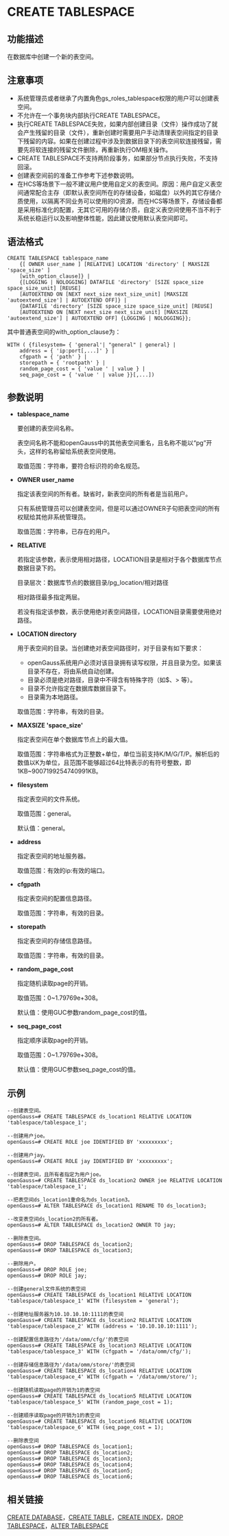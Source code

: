 # CREATE TABLESPACE

## 功能描述<a name="zh-cn_topic_0283137328_zh-cn_topic_0237122120_zh-cn_topic_0059777670_sbf00214c21e441f5adc2bc08ecaca4e7"></a>

在数据库中创建一个新的表空间。

## 注意事项<a name="zh-cn_topic_0283137328_zh-cn_topic_0237122120_zh-cn_topic_0059777670_s54948265e9f34f1fac838f60ac0bd3a6"></a>

-   系统管理员或者继承了内置角色gs\_roles\_tablespace权限的用户可以创建表空间。
-   不允许在一个事务块内部执行CREATE TABLESPACE。
-   执行CREATE TABLESPACE失败，如果内部创建目录（文件）操作成功了就会产生残留的目录（文件），重新创建时需要用户手动清理表空间指定的目录下残留的内容。如果在创建过程中涉及到数据目录下的表空间软连接残留，需要先将软连接的残留文件删除，再重新执行OM相关操作。
-   CREATE TABLESPACE不支持两阶段事务，如果部分节点执行失败，不支持回滚。
-   创建表空间前的准备工作参考下述参数说明。
-   在HCS等场景下一般不建议用户使用自定义的表空间。原因：用户自定义表空间通常配合主存（即默认表空间所在的存储设备，如磁盘）以外的其它存储介质使用，以隔离不同业务可以使用的IO资源，而在HCS等场景下，存储设备都是采用标准化的配置，无其它可用的存储介质，自定义表空间使用不当不利于系统长稳运行以及影响整体性能，因此建议使用默认表空间即可。

## 语法格式<a name="zh-cn_topic_0283137328_zh-cn_topic_0237122120_zh-cn_topic_0059777670_s9f8a8395cc464cd2a34dec7a82fedc7b"></a>

```
CREATE TABLESPACE tablespace_name
    {[ OWNER user_name ] [RELATIVE] LOCATION 'directory' [ MAXSIZE 'space_size' ]
    [with_option_clause]} |
    {[LOGGING | NOLOGGING] DATAFILE 'directory' [SIZE space_size space_size_unit] [REUSE]
    [AUTOEXTEND ON [NEXT next_size next_size_unit] [MAXSIZE 'autoextend_size'] | AUTOEXTEND OFF]} |
    {DATAFILE 'directory' [SIZE space_size space_size_unit] [REUSE]
    [AUTOEXTEND ON [NEXT next_size next_size_unit] [MAXSIZE 'autoextend_size'] | AUTOEXTEND OFF] {LOGGING | NOLOGGING}};
```

其中普通表空间的with\_option\_clause为：

```
WITH ( {filesystem= { 'general'| "general" | general} |
    address = { 'ip:port[,...]' } |
    cfgpath = { 'path' } |
    storepath = { 'rootpath' } |
    random_page_cost = { 'value ' | value } |
    seq_page_cost = { 'value ' | value }}[,...])
```

## 参数说明<a name="zh-cn_topic_0283137328_zh-cn_topic_0237122120_zh-cn_topic_0059777670_see2346106f4e402da499ad74c533dfa8"></a>

-   **tablespace\_name**

    要创建的表空间名称。

    表空间名称不能和openGauss中的其他表空间重名，且名称不能以“pg”开头，这样的名称留给系统表空间使用。

    取值范围：字符串，要符合标识符的命名规范。

-   **OWNER user\_name**

    指定该表空间的所有者。缺省时，新表空间的所有者是当前用户。

    只有系统管理员可以创建表空间，但是可以通过OWNER子句把表空间的所有权赋给其他非系统管理员。

    取值范围：字符串，已存在的用户。

-   **RELATIVE**

    若指定该参数，表示使用相对路径，LOCATION目录是相对于各个数据库节点数据目录下的。

    目录层次：数据库节点的数据目录/pg\_location/相对路径

    相对路径最多指定两层。
    
    若没有指定该参数，表示使用绝对表空间路径，LOCATION目录需要使用绝对路径。

-   **LOCATION directory**

    用于表空间的目录。当创建绝对表空间路径时，对于目录有如下要求：

    -   openGauss系统用户必须对该目录拥有读写权限，并且目录为空。如果该目录不存在，将由系统自动创建。
    -   目录必须是绝对路径，目录中不得含有特殊字符（如$、\> 等）。
    -   目录不允许指定在数据库数据目录下。
    -   目录需为本地路径。

    取值范围：字符串，有效的目录。

-   **MAXSIZE 'space\_size'**

    指定表空间在单个数据库节点上的最大值。

    取值范围：字符串格式为正整数+单位，单位当前支持K/M/G/T/P。解析后的数值以K为单位，且范围不能够超过64比特表示的有符号整数，即1KB\~9007199254740991KB。

-   **filesystem**

    指定表空间的文件系统。

    取值范围：general。

    默认值：general。

-   **address**

    指定表空间的地址服务器。

    取值范围：有效的ip:有效的端口。

-   **cfgpath**

    指定表空间的配置信息路径。

    取值范围：字符串，有效的目录。

-   **storepath**

    指定表空间的存储信息路径。

    取值范围：字符串，有效的目录。

-   **random\_page\_cost**

    指定随机读取page的开销。

    取值范围：0\~1.79769e+308。

    默认值：使用GUC参数random\_page\_cost的值。

-   **seq\_page\_cost**

    指定顺序读取page的开销。

    取值范围：0\~1.79769e+308。

    默认值：使用GUC参数seq\_page\_cost的值。


## 示例<a name="zh-cn_topic_0283137328_zh-cn_topic_0237122120_zh-cn_topic_0059777670_s4e5e97caa377440d87fad0d49b56323e"></a>

```
--创建表空间。
openGauss=# CREATE TABLESPACE ds_location1 RELATIVE LOCATION 'tablespace/tablespace_1';

--创建用户joe。
openGauss=# CREATE ROLE joe IDENTIFIED BY 'xxxxxxxxx';

--创建用户jay。
openGauss=# CREATE ROLE jay IDENTIFIED BY 'xxxxxxxxx';

--创建表空间，且所有者指定为用户joe。
openGauss=# CREATE TABLESPACE ds_location2 OWNER joe RELATIVE LOCATION 'tablespace/tablespace_1';

--把表空间ds_location1重命名为ds_location3。
openGauss=# ALTER TABLESPACE ds_location1 RENAME TO ds_location3;

--改变表空间ds_location2的所有者。
openGauss=# ALTER TABLESPACE ds_location2 OWNER TO jay;

--删除表空间。
openGauss=# DROP TABLESPACE ds_location2;
openGauss=# DROP TABLESPACE ds_location3;

--删除用户。
openGauss=# DROP ROLE joe;
openGauss=# DROP ROLE jay;

--创建general文件系统的表空间
openGauss=# CREATE TABLESPACE ds_location1 RELATIVE LOCATION 'tablespace/tablespace_1' WITH (filesystem = 'general');

--创建地址服务器为10.10.10.10:1111的表空间
openGauss=# CREATE TABLESPACE ds_location2 RELATIVE LOCATION 'tablespace/tablespace_2' WITH (address = '10.10.10.10:1111');

--创建配置信息路径为'/data/omm/cfg/'的表空间
openGauss=# CREATE TABLESPACE ds_location3 RELATIVE LOCATION 'tablespace/tablespace_3' WITH (cfgpath = '/data/omm/cfg/');

--创建存储信息路径为'/data/omm/store/'的表空间
openGauss=# CREATE TABLESPACE ds_location4 RELATIVE LOCATION 'tablespace/tablespace_4' WITH (cfgpath = '/data/omm/store/');

--创建随机读取page的开销为1的表空间
openGauss=# CREATE TABLESPACE ds_location5 RELATIVE LOCATION 'tablespace/tablespace_5' WITH (random_page_cost = 1);

--创建顺序读取page的开销为1的表空间
openGauss=# CREATE TABLESPACE ds_location6 RELATIVE LOCATION 'tablespace/tablespace_6' WITH (seq_page_cost = 1);

--删除表空间
openGauss=# DROP TABLESPACE ds_location1;
openGauss=# DROP TABLESPACE ds_location2;
openGauss=# DROP TABLESPACE ds_location3;
openGauss=# DROP TABLESPACE ds_location4;
openGauss=# DROP TABLESPACE ds_location5;
openGauss=# DROP TABLESPACE ds_location6;
```

## 相关链接<a name="zh-cn_topic_0283137328_zh-cn_topic_0237122120_zh-cn_topic_0059777670_s59e2126c54fc4725a3a50713b9163304"></a>

[CREATE DATABASE](CREATE-DATABASE.md)，[CREATE TABLE](CREATE-TABLE.md)，[CREATE INDEX](CREATE-INDEX.md)，[DROP TABLESPACE](DROP-TABLESPACE.md)，[ALTER TABLESPACE](ALTER-TABLESPACE.md)




